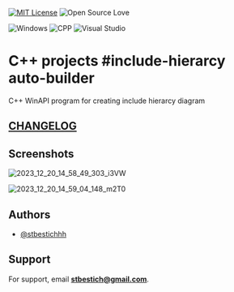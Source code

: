 [![MIT License](https://img.shields.io/badge/License-MIT-green.svg)](LICENSE)
![Open Source Love](https://badges.frapsoft.com/os/v1/open-source.svg?v=103)

![Windows](https://img.shields.io/badge/Windows-0078D6?style=for-the-badge&logo=windows&logoColor=white)
![CPP](https://img.shields.io/badge/C%2B%2B-00599C?style=for-the-badge&logo=c%2B%2B&logoColor=white)
![Visual Studio](https://img.shields.io/badge/Visual_Studio-5C2D91?style=for-the-badge&logo=visual%20studio&logoColor=white)

# C++ projects #include-hierarcy auto-builder

C++ WinAPI program for creating include hierarcy diagram

## [CHANGELOG](CHANGELOG.md)

## Screenshots

![2023_12_20_14_58_49_303_i3VW](https://github.com/stbestichhh/include-hierarcy_Auto-Builder/assets/93251807/68d76035-4d69-4714-b7f0-f710eb94809d)

![2023_12_20_14_59_04_148_m2T0](https://github.com/stbestichhh/include-hierarcy_Auto-Builder/assets/93251807/c7c282c6-455c-4ace-b95c-a224ad65885a)
  
## Authors

- [@stbestichhh](https://www.github.com/stbestichhh)


## Support

For support, email **[stbestich@gmail.com](mailto:stbestich@gmail.com)**.
